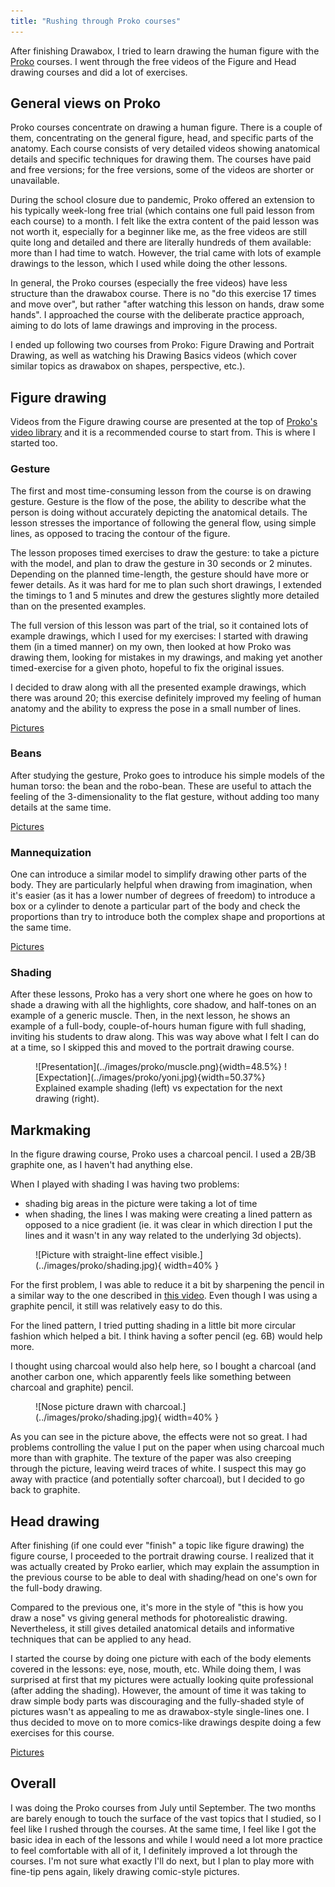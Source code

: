 ```yaml
---
title: "Rushing through Proko courses"
---
```

After finishing Drawabox, I tried to learn drawing the human figure with the [Proko](https://proko.com) courses. I went through the free videos of the Figure and Head drawing courses and did a lot of exercises.

## General views on Proko
Proko courses concentrate on drawing a human figure. There is a couple of them, concentrating on the general figure, head, and specific parts of the anatomy. Each course consists of very detailed videos showing anatomical details and specific techniques for drawing them. The courses have paid and free versions; for the free versions, some of the videos are shorter or unavailable. 

During the school closure due to pandemic, Proko offered an extension to his typically week-long free trial (which contains one full paid lesson from each course) to a month. I felt like the extra content of the paid lesson was not worth it, especially for a beginner like me, as the free videos are still quite long and detailed and there are literally hundreds of them available: more than I had time to watch. However, the trial came with lots of example drawings to the lesson, which I used while doing the other lessons.

In general, the Proko courses (especially the free videos) have less structure than the drawabox course. There is no "do this exercise 17 times and move over", but rather "after watching this lesson on hands, draw some hands". I approached the course with the deliberate practice approach, aiming to do lots of lame drawings and improving in the process.

I ended up following two courses from Proko: Figure Drawing and Portrait Drawing, as well as watching his Drawing Basics videos (which cover similar topics as drawabox on shapes, perspective, etc.).

## Figure drawing

Videos from the Figure drawing course are presented at the top of [Proko's video library](https://www.proko.com/library) and it is a recommended course to start from. This is where I started too.

### Gesture

The first and most time-consuming lesson from the course is on drawing gesture. Gesture is the flow of the pose, the ability to describe what the person is doing without accurately depicting the anatomical details. The lesson stresses the importance of following the general flow, using simple lines, as opposed to tracing the contour of the figure.

The lesson proposes timed exercises to draw the gesture: to take a picture with the model, and plan to draw the gesture in 30 seconds or 2 minutes. Depending on the planned time-length, the gesture should have more or fewer details. As it was hard for me to plan such short drawings, I extended the timings to 1 and 5 minutes and drew the gestures slightly more detailed than on the presented examples.

The full version of this lesson was part of the trial, so it contained lots of example drawings, which I used for my exercises: I started with drawing them (in a timed manner) on my own, then looked at how Proko was drawing them, looking for mistakes in my drawings, and making yet another timed-exercise for a given photo, hopeful to fix the original issues.

I decided to draw along with all the presented example drawings, which there was around 20; this exercise definitely improved my feeling of human anatomy and the ability to express the pose in a small number of lines.

<a href="../images/proko/gesture/simple/A.jpg" target="_blank">Pictures<img data-bilderrahmen="gesture"/></a>

### Beans

After studying the gesture, Proko goes to introduce his simple models of the human torso: the bean and the robo-bean. These are 
useful to attach the feeling of the 3-dimensionality to the flat gesture, without adding too many details at the same time.

<a href="../images/proko/bean/A.jpg" target="_blank">Pictures<img data-bilderrahmen="beans"/></a>

### Mannequization
One can introduce a similar model to simplify drawing other parts of the body. They are particularly helpful when drawing from imagination, when it's easier (as it has a lower number of degrees of freedom) to introduce a box or a cylinder to denote a particular part of the body and check the proportions than try to introduce both the complex shape and proportions at the same time.

<a href="../images/proko/mannequin/A.jpg" target="_blank">Pictures<img data-bilderrahmen="mannequin"/></a>

### Shading
After these lessons, Proko has a very short one where he goes on how to shade a drawing with all the highlights, core shadow, and half-tones on an example of a generic muscle. Then, in the next lesson, he shows an example of a full-body, couple-of-hours human figure with full shading, inviting his students to draw along. This was way above what I felt I can do at a time, so I skipped this and moved to the portrait drawing course.

<figure>
![Presentation](../images/proko/muscle.png){width=48.5%}
![Expectation](../images/proko/yoni.jpg){width=50.37%}
<figcaption>Explained example shading (left) vs expectation for the next drawing (right).</figcaption>
</figure>

## Markmaking
In the figure drawing course, Proko uses a charcoal pencil. I used a 2B/3B graphite one, as I haven't had anything else.

When I played with shading I was having two problems:
- shading big areas in the picture were taking a lot of time
- when shading, the lines I was making were creating a lined pattern as opposed to a nice gradient (ie. it was clear in which direction I put the lines and it wasn't in any way related to the underlying 3d objects).

<figure>
![Picture with straight-line effect visible.](../images/proko/shading.jpg){ width=40% }
</figure>

For the first problem, I was able to reduce it a bit by sharpening the pencil in a similar way to the one described in [this video](https://www.proko.com/drawing-supplies-i-use-in-my-videos/#.X2cYsXWYVTY). Even though I was using a graphite pencil, it still was relatively easy to do this.

For the lined pattern, I tried putting shading in a little bit more circular fashion which helped a bit. I think having a softer pencil (eg. 6B) would help more.

I thought using charcoal would also help here, so I bought a charcoal (and another carbon one, which apparently feels like something between charcoal and graphite) pencil. 

<figure>
![Nose picture drawn with charcoal.](../images/proko/shading.jpg){ width=40% }
</figure>

As you can see in the picture above, the effects were not so great. I had problems controlling the value I put on the paper when using charcoal much more than with graphite. The texture of the paper was also creeping through the picture, leaving weird traces of white. I suspect this may go away with practice (and potentially softer charcoal), but I decided to go back to graphite.

## Head drawing
After finishing (if one could ever "finish" a topic like figure drawing) the figure course, I proceeded to the portrait drawing course. I realized that it was actually created by Proko earlier, which may explain the assumption in the previous course to be able to deal with shading/head on one's own for the full-body drawing.

Compared to the previous one, it's more in the style of "this is how you draw a nose" vs giving general methods for photorealistic drawing. Nevertheless, it still gives detailed anatomical details and informative techniques that can be applied to any head.

I started the course by doing one picture with each of the body elements covered in the lessons: eye, nose, mouth, etc. While doing them, I was surprised at first that my pictures were actually looking quite professional (after adding the shading). However, the amount of time it was taking to draw simple body parts was discouraging and the fully-shaded style of pictures wasn't as appealing to me as drawabox-style single-lines one. I thus decided to move on to more comics-like drawings despite doing a few exercises for this course.

<a href="../images/proko/head/A.jpg" target="_blank">Pictures<img data-bilderrahmen="head"/></a>

## Overall
I was doing the Proko courses from July until September. The two months are barely enough to touch the surface of the vast topics that I studied, so I feel like I rushed through the courses. At the same time, I feel like I got the basic idea in each of the lessons and while I would need a lot more practice to feel comfortable with all of it, I definitely improved a lot through the courses. I'm not sure what exactly I'll do next, but I plan to play more with fine-tip pens again, likely drawing comic-style pictures.

<a href="../images/proko/gesture/simple/B.jpg" target="_blank"><img data-bilderrahmen="gesture"/></a><a href="../images/proko/gesture/simple/C.jpg" target="_blank"><img data-bilderrahmen="gesture"/></a><a href="../images/proko/gesture/simple/D.jpg" target="_blank"><img data-bilderrahmen="gesture"/></a><a href="../images/proko/gesture/simple/E.jpg" target="_blank"><img data-bilderrahmen="gesture"/></a><a href="../images/proko/gesture/simple/F.jpg" target="_blank"><img data-bilderrahmen="gesture"/></a><a href="../images/proko/gesture/full/A.jpg" target="_blank"><img data-bilderrahmen="gesture"/></a><a href="../images/proko/gesture/full/B.jpg" target="_blank"><img data-bilderrahmen="gesture"/></a><a href="../images/proko/gesture/full/C.jpg" target="_blank"><img data-bilderrahmen="gesture"/></a><a href="../images/proko/gesture/full/D.jpg" target="_blank"><img data-bilderrahmen="gesture"/></a><a href="../images/proko/gesture/full/E.jpg" target="_blank"><img data-bilderrahmen="gesture"/></a><a href="../images/proko/gesture/full/F.jpg" target="_blank"><img data-bilderrahmen="gesture"/></a><a href="../images/proko/gesture/full/G.jpg" target="_blank"><img data-bilderrahmen="gesture"/></a><a href="../images/proko/gesture/full/H.jpg" target="_blank"><img data-bilderrahmen="gesture"/></a><a href="../images/proko/gesture/full/I.jpg" target="_blank"><img data-bilderrahmen="gesture"/></a><a href="../images/proko/gesture/full/J.jpg" target="_blank"><img data-bilderrahmen="gesture"/></a><a href="../images/proko/gesture/full/K.jpg" target="_blank"><img data-bilderrahmen="gesture"/></a><a href="../images/proko/gesture/full/L.jpg" target="_blank"><img data-bilderrahmen="gesture"/></a><a href="../images/proko/gesture/full/M.jpg" target="_blank"><img data-bilderrahmen="gesture"/></a><a href="../images/proko/gesture/full/N.jpg" target="_blank"><img data-bilderrahmen="gesture"/></a><a href="../images/proko/gesture/full/O.jpg" target="_blank"><img data-bilderrahmen="gesture"/></a><a href="../images/proko/gesture/full/P.jpg" target="_blank"><img data-bilderrahmen="gesture"/></a><a href="../images/proko/gesture/full/Q.jpg" target="_blank"><img data-bilderrahmen="gesture"/></a><a href="../images/proko/gesture/full/R.jpg" target="_blank"><img data-bilderrahmen="gesture"/></a><a href="../images/proko/gesture/full/S.jpg" target="_blank"><img data-bilderrahmen="gesture"/></a><a href="../images/proko/gesture/full/T.jpg" target="_blank"><img data-bilderrahmen="gesture"/></a><a href="../images/proko/gesture/full/U.jpg" target="_blank"><img data-bilderrahmen="gesture"/></a><a href="../images/proko/gesture/full/V.jpg" target="_blank"><img data-bilderrahmen="gesture"/></a><a href="../images/proko/gesture/full/W.jpg" target="_blank"><img data-bilderrahmen="gesture"/></a><a href="../images/proko/gesture/full/X.jpg" target="_blank"><img data-bilderrahmen="gesture"/></a><a href="../images/proko/gesture/full/Y.jpg" target="_blank"><img data-bilderrahmen="gesture"/></a><a href="../images/proko/gesture/full/Z.jpg" target="_blank"><img data-bilderrahmen="gesture"/></a><a href="../images/proko/gesture/full/Z.jpg" target="_blank"><img data-bilderrahmen="gesture"/></a><a href="../images/proko/gesture/full/Z1.jpg" target="_blank"><img data-bilderrahmen="gesture"/></a><a href="../images/proko/gesture/full/Z2.jpg" target="_blank"><img data-bilderrahmen="gesture"/></a><a href="../images/proko/gesture/full/Z3.jpg" target="_blank"><img data-bilderrahmen="gesture"/></a><a href="../images/proko/gesture/full/Z4.jpg" target="_blank"><img data-bilderrahmen="gesture"/></a><a href="../images/proko/gesture/full/Z5.jpg" target="_blank"><img data-bilderrahmen="gesture"/></a>

<a href="../images/proko/bean/B.jpg" target="_blank"><img data-bilderrahmen="beans"/></a><a href="../images/proko/bean/C.jpg" target="_blank"><img data-bilderrahmen="beans"/></a><a href="../images/proko/bean/D.jpg" target="_blank"><img data-bilderrahmen="beans"/></a><a href="../images/proko/bean/E.jpg" target="_blank"><img data-bilderrahmen="beans"/></a><a href="../images/proko/bean/F.jpg" target="_blank"><img data-bilderrahmen="beans"/></a><a href="../images/proko/robobean/A.jpg" target="_blank"><img data-bilderrahmen="beans"/></a><a href="../images/proko/robobean/B.jpg" target="_blank"><img data-bilderrahmen="beans"/></a><a href="../images/proko/robobean/C.jpg" target="_blank"><img data-bilderrahmen="beans"/></a><a href="../images/proko/robobean/D.jpg" target="_blank"><img data-bilderrahmen="beans"/></a><a href="../images/proko/mannequin/B.jpg" target="_blank"><img data-bilderrahmen="mannequin"/></a><a href="../images/proko/mannequin/C.jpg" target="_blank"><img data-bilderrahmen="mannequin"/></a><a href="../images/proko/mannequin/D.jpg" target="_blank"><img data-bilderrahmen="mannequin"/></a><a href="../images/proko/mannequin/E.jpg" target="_blank"><img data-bilderrahmen="mannequin"/></a><a href="../images/proko/mannequin/F.jpg" target="_blank"><img data-bilderrahmen="mannequin"/></a>

<a href="../images/proko/head/B.jpg" target="_blank"><img data-bilderrahmen="head"/></a><a href="../images/proko/head/C.jpg" target="_blank"><img data-bilderrahmen="head"/></a><a href="../images/proko/head/D.jpg" target="_blank"><img data-bilderrahmen="head"/></a><a href="../images/proko/head/E.jpg" target="_blank"><img data-bilderrahmen="head"/></a>

